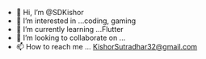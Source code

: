 - 👋 Hi, I’m @SDKishor
- 👀 I’m interested in ...coding, gaming
- 🌱 I’m currently learning ...Flutter
- 💞️ I’m looking to collaborate on ...
- 📫 How to reach me ... KishorSutradhar32@gmail.com

<!---
SDKishor/SDKishor is a ✨ special ✨ repository because its `README.md` (this file) appears on your GitHub profile.
You can click the Preview link to take a look at your changes.
--->
